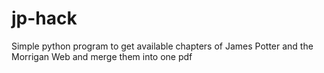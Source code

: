 jp-hack
=======

Simple python program to get available chapters of James Potter and the Morrigan Web and merge them into one pdf
